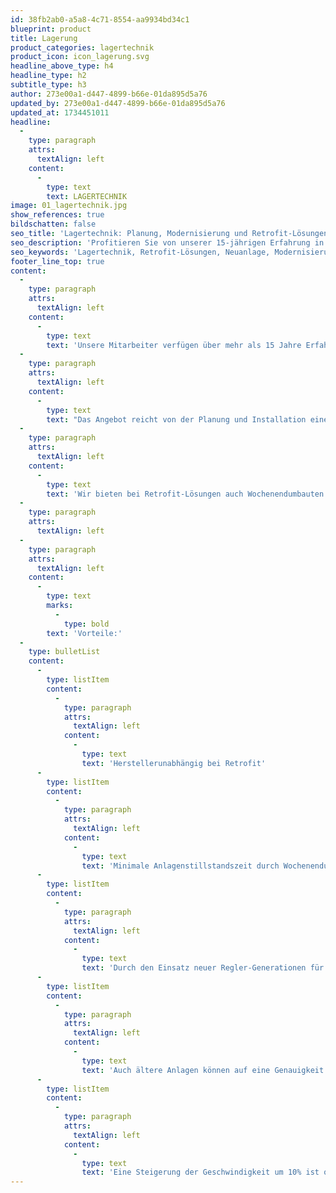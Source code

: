 ```yaml
---
id: 38fb2ab0-a5a8-4c71-8554-aa9934bd34c1
blueprint: product
title: Lagerung
product_categories: lagertechnik
product_icon: icon_lagerung.svg
headline_above_type: h4
headline_type: h2
subtitle_type: h3
author: 273e00a1-d447-4899-b66e-01da895d5a76
updated_by: 273e00a1-d447-4899-b66e-01da895d5a76
updated_at: 1734451011
headline:
  -
    type: paragraph
    attrs:
      textAlign: left
    content:
      -
        type: text
        text: LAGERTECHNIK
image: 01_lagertechnik.jpg
show_references: true
bildschatten: false
seo_title: 'Lagertechnik: Planung, Modernisierung und Retrofit-Lösungen'
seo_description: 'Profitieren Sie von unserer 15-jährigen Erfahrung in der Lagertechnik. Wir bieten Planung, Installation, Retrofit, Wartung und minimale Ausfallzeiten durch Wochenendumbauten.'
seo_keywords: 'Lagertechnik, Retrofit-Lösungen, Neuanlage, Modernisierung, mechanische Wartung, Frequenzregler, präzise Positionierung, minimale Ausfallzeiten'
footer_line_top: true
content:
  -
    type: paragraph
    attrs:
      textAlign: left
    content:
      -
        type: text
        text: 'Unsere Mitarbeiter verfügen über mehr als 15 Jahre Erfahrung im Bereich Lagertechnik. Deshalb haben wir uns als verlässlicher Experte in diesem Sektor etabliert.'
  -
    type: paragraph
    attrs:
      textAlign: left
    content:
      -
        type: text
        text: "Das Angebot reicht von der Planung und Installation einer Neuanlage über die Modernisierung von bestehenden Maschinen bis hin zu Retrofit oder\_\_Wartungsarbeiten (mechanisch und elektrisch)."
  -
    type: paragraph
    attrs:
      textAlign: left
    content:
      -
        type: text
        text: 'Wir bieten bei Retrofit-Lösungen auch Wochenendumbauten an, um die Ausfallzeiten der Anlage auf ein Minimum zu reduzieren. Selbst ältere Anlagen können durch den Einsatz der neuen Frequenzreglergeneration eine schnelle und präzise Positionierung erreichen.'
  -
    type: paragraph
    attrs:
      textAlign: left
  -
    type: paragraph
    attrs:
      textAlign: left
    content:
      -
        type: text
        marks:
          -
            type: bold
        text: 'Vorteile:'
  -
    type: bulletList
    content:
      -
        type: listItem
        content:
          -
            type: paragraph
            attrs:
              textAlign: left
            content:
              -
                type: text
                text: 'Herstellerunabhängig bei Retrofit'
      -
        type: listItem
        content:
          -
            type: paragraph
            attrs:
              textAlign: left
            content:
              -
                type: text
                text: 'Minimale Anlagenstillstandszeit durch Wochenendumbauten'
      -
        type: listItem
        content:
          -
            type: paragraph
            attrs:
              textAlign: left
            content:
              -
                type: text
                text: 'Durch den Einsatz neuer Regler-Generationen für Umrichter kann eine schnelle und präzise Positionierung erreicht werden.'
      -
        type: listItem
        content:
          -
            type: paragraph
            attrs:
              textAlign: left
            content:
              -
                type: text
                text: 'Auch ältere Anlagen können auf eine Genauigkeit von 1/10 Millimeter justiert werden.'
      -
        type: listItem
        content:
          -
            type: paragraph
            attrs:
              textAlign: left
            content:
              -
                type: text
                text: 'Eine Steigerung der Geschwindigkeit um 10% ist ohne mechanische Umbauten möglich.'
---
```

